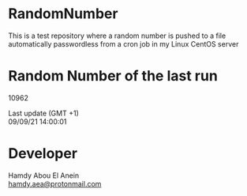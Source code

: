 # RandomNumber    
This is a test repository where a random number is pushed to a file automatically passwordless from a cron job in my Linux CentOS server    
# Random Number of the last run   
10962
      
Last update (GMT +1)    
09/09/21 14:00:01
# Developer    
Hamdy Abou El Anein   
hamdy.aea@protonmail.com

